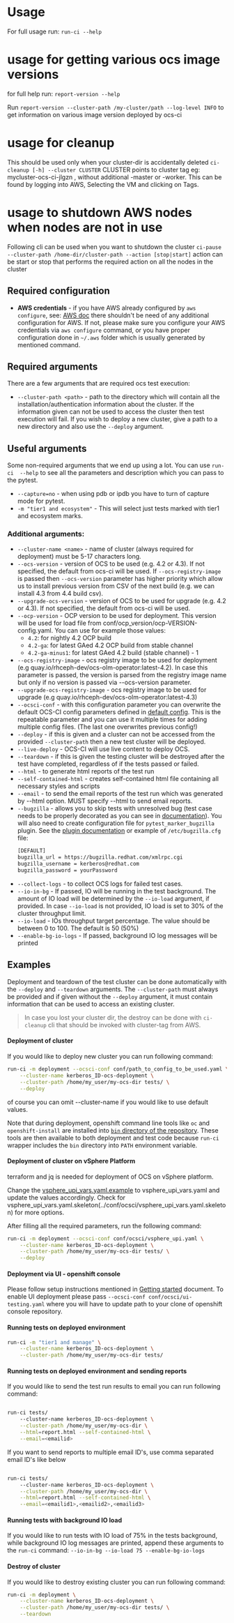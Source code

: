 # Usage

For full usage run: `run-ci --help`

# usage for getting various ocs image versions

for full help run: `report-version --help`

Run `report-version --cluster-path /my-cluster/path --log-level INFO` to
get information on various image version deployed by ocs-ci

# usage for cleanup
  This should be used only when your cluster-dir is accidentally deleted
  `ci-cleanup [-h] --cluster CLUSTER`
  CLUSTER points to cluster tag eg: mycluster-ocs-ci-jlgzn , without additional
   -master or -worker. This can be found by logging into AWS, Selecting the VM
   and clicking on Tags.

# usage to shutdown AWS nodes when nodes are not in use
  Following cli can be used when you want to shutdown the cluster
  `ci-pause --cluster-path /home-dir/cluster-path --action [stop|start]`
  action can be start or stop that performs the required action on all the nodes
  in the cluster

## Required configuration

* **AWS credentials** - if you have AWS already configured by `aws configure`,
    see:
    [AWS doc](https://docs.aws.amazon.com/cli/latest/userguide/cli-chap-configure.html)
    there shouldn't be need of any additional configuration for AWS. If not,
    please make sure you configure your AWS credentials via `aws configure`
    command, or you have proper configuration done in `~/.aws` folder which is
    usually generated by mentioned command.

## Required arguments

There are a few arguments that are required ocs test execution:

* `--cluster-path <path>` - path to the directory which will
    contain all the installation/authentication information about the cluster.
    If the information given can not be used to access the cluster then
    test execution will fail. If you wish to deploy a new cluster, give
    a path to a new directory and also use the `--deploy` argument.

## Useful arguments

Some non-required arguments that we end up using a lot. You can use
`run-ci  --help` to see all the parameters and description which you can pass
to the pytest.

* `--capture=no` - when using pdb or ipdb you have to turn of capture mode
    for pytest.
* `-m "tier1 and ecosystem"` - This will select just tests marked with
    tier1 and ecosystem marks.

### Additional arguments:

* `--cluster-name <name>` - name of cluster (always required for deployment) must be 5-17 characters long.
* `--ocs-version` - version of OCS to be used (e.g. 4.2 or 4.3). If not
    specified, the default from ocs-ci will be used. If `--ocs-registry-image` is passed
    then `--ocs-version` parameter has higher priority which allow us to install previous version
    from CSV of the next build (e.g. we can install 4.3 from 4.4 build csv).
* `--upgrade-ocs-version` - version of OCS to be used for upgrade (e.g. 4.2 or 4.3). If not specified, the default from ocs-ci will be used.
* `--ocp-version` - OCP version to be used for deployment. This version will
    be used for load file from conf/ocp_version/ocp-VERSION-config.yaml.
    You can use for example those values:
  * `4.2`: for nightly 4.2 OCP build
  * `4.2-ga`: for latest GAed 4.2 OCP build from stable channel
  * `4.2-ga-minus1`: for latest GAed 4.2 build (stable channel) - 1
* `--ocs-registry-image` - ocs registry image to be used for deployment
    (e.g quay.io/rhceph-dev/ocs-olm-operator:latest-4.2). In case this parameter
    is passed, the version is parsed from the registry image name but only
    if no version is passed via --ocs-version parameter.
* `--upgrade-ocs-registry-image` - ocs registry image to be used for upgrade (e.g quay.io/rhceph-dev/ocs-olm-operator:latest-4.3)
* `--ocsci-conf` - with this configuration parameter you can overwrite the
    default OCS-CI config parameters defined in
    [default config](https://github.com/red-hat-storage/ocs-ci/tree/master/ocs_ci/framework/conf/default_config.yaml).
    This is the repeatable parameter and you can use it multiple times for
    adding multiple config files. (The last one overwrites previous config!)
* `--deploy` - if this is given and a cluster can not be accessed from the
    provided `--cluster-path` then a new test cluster will be deployed.
* `--live-deploy` - OCS-CI will use live content to deploy OCS.
* `--teardown` - if this is given the testing cluster will be destroyed after
    the test have completed, regardless of if the tests passed or failed.
* `--html` - to generate html reports of the test run
* `--self-contained-html` - creates self-contained html file containing all
   necessary styles and scripts
* `--email` - to send the email reports of the test run which was generated
   by --html option. MUST specify --html to send email reports.
* `--bugzilla` - allows you to skip tests with unresolved bug (test case
  needs to be properly decorated as you can see in
  [documentation](./writing_tests.md)). You will also need to
  create configuration file for `pytest_marker_bugzilla` plugin. See the
  [plugin documentation](https://github.com/eanxgeek/pytest_marker_bugzilla)
  or example of `/etc/bugzilla.cfg` file:
  ```bash
  [DEFAULT]
  bugzilla_url = https://bugzilla.redhat.com/xmlrpc.cgi
  bugzilla_username = kerberos@redhat.com
  bugzilla_password = yourPassword
  ```
* `--collect-logs` - to collect OCS logs for failed test cases.
* `--io-in-bg` - If passed, IO will be running in the test background.
   The amount of IO load will be determined by the `--io-load` argument, if
   provided. In case `--io-load` is not provided, IO load is set to 30% of
   the cluster throughput limit.
* `--io-load` - IOs throughput target percentage. The value should be
   between 0 to 100. The default is 50 (50%)
* `--enable-bg-io-logs` - If passed, background IO log messages will be printed

## Examples

Deployment and teardown of the test cluster can be done automatically with
the `--deploy` and `--teardown` arguments. The `--cluster-path` must always be
provided and if given without the `--deploy` argument, it must contain information
that can be used to access an existing cluster.

> In case you lost your cluster dir, the destroy can be done with
> `ci-cleanup` cli that should be invoked with cluster-tag from AWS.

#### Deployment of cluster

If you would like to deploy new cluster you can run following command:
```bash
run-ci -m deployment --ocsci-conf conf/path_to_config_to_be_used.yaml \
    --cluster-name kerberos_ID-ocs-deployment \
    --cluster-path /home/my_user/my-ocs-dir tests/ \
    --deploy
 ```
of course you can omit --cluster-name if you would like to use default
values.

Note that during deployment, openshift command line tools like `oc` and
`openshift-install` are installed into [`bin` directory of the
repository](https://github.com/red-hat-storage/ocs-ci/tree/master/bin). These tools are then available to both deployment and test
code because `run-ci` wrapper includes the `bin` directory into `PATH`
environment variable.

#### Deployment of cluster on vSphere Platform

terraform and jq is needed for deployment of OCS on vSphere platform.

Change the [vsphere_upi_vars.yaml.example](https://github.com/red-hat-storage/ocs-ci/tree/master/conf/ocsci/vsphere_upi_vars.yaml.example) to vsphere_upi_vars.yaml and update the values accordingly.
Check for vsphere_upi_vars.yaml.skeleton(../conf/ocsci/vsphere_upi_vars.yaml.skeleton) for more options.

After filling all the required parameters, run the following command:
```bash
run-ci -m deployment --ocsci-conf conf/ocsci/vsphere_upi.yaml \
    --cluster-name kerberos_ID-ocs-deployment \
    --cluster-path /home/my_user/my-ocs-dir tests/ \
    --deploy
```

#### Deployment via UI - openshift console

Please follow setup instructions mentioned in [Getting started](./getting_started.md) document.
To enable UI deployment please pass `--ocsci-conf conf/ocsci/ui-testing.yaml` where you will have to update path to
your clone of openshift console repository.

#### Running tests on deployed environment

```bash
run-ci -m "tier1 and manage" \
    --cluster-name kerberos_ID-ocs-deployment \
    --cluster-path /home/my_user/my-ocs-dir tests/
 ```

#### Running tests on deployed environment and sending reports

If you would like to send the test run results to email you can run
following command:
```bash

run-ci tests/
    --cluster-name kerberos_ID-ocs-deployment \
    --cluster-path /home/my_user/my-ocs-dir \
    --html=report.html --self-contained-html \
    --email=<emailid>
 ```

If you want to send reports to multiple email ID's, use comma separated
email ID's like below
```bash

run-ci tests/
    --cluster-name kerberos_ID-ocs-deployment \
    --cluster-path /home/my_user/my-ocs-dir \
    --html=report.html --self-contained-html \
    --email=<emailid1>,<emailid2>,<emailid3>
 ```

#### Running tests with background IO load

If you would like to run tests with IO load of 75% in the tests background,
while background IO log messages are printed, append these arguments to the
`run-ci` command: `--io-in-bg --io-load 75 --enable-bg-io-logs`

#### Destroy of cluster

If you would like to destroy existing cluster you can run following command:
```bash
run-ci -m deployment \
    --cluster-name kerberos_ID-ocs-deployment \
    --cluster-path /home/my_user/my-ocs-dir tests/ \
    --teardown
 ```
